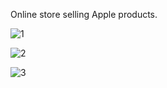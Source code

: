 Online store selling Apple products.

![1](https://user-images.githubusercontent.com/109224340/235328230-fa028029-5ec3-44f6-9763-c77ef1d55cdc.png)

![2](https://user-images.githubusercontent.com/109224340/235328231-2f634b25-aa2a-4de9-a8e0-1747c4e0075b.png)

![3](https://user-images.githubusercontent.com/109224340/235328232-6f06c290-2b31-4a03-93f9-08096695b730.png)
